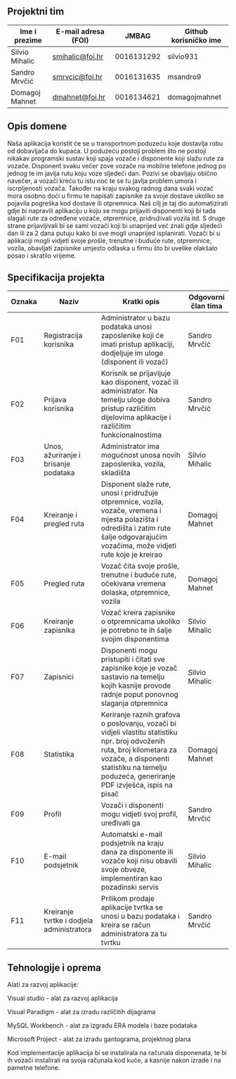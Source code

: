 ## Projektni tim

Ime i prezime | E-mail adresa (FOI) | JMBAG | Github korisničko ime
------------  | ------------------- | ----- | ---------------------
Silvio Mihalic | smihalic@foi.hr | 0016131292 | silvio931
Sandro Mrvčić | smrvcic@foi.hr | 0016131635 | msandro9
Domagoj Mahnet | dmahnet@foi.hr | 0016134621 | domagojmahnet

## Opis domene
Naša aplikacija koristit će se u transportnom poduzeću koje dostavlja robu od dobavljača do kupaca. U poduzeću postoji problem što ne postoji nikakav programski sustav koji spaja vozače i disponente koji slažu rute za vozače. Disponent svaku večer zove vozače na mobilne telefone jednog po jednog te im javlja rutu koju voze sljedeći dan. Pozivi se obavljaju obično navečer, a vozači kreću tu istu noć te se tu javlja problem umora i iscrpljenosti vozača. Također na kraju svakog radnog dana svaki vozač mora osobno doći u firmu te napisati zapisnike za svoje dostave ukoliko se pojavila pogreška kod dostave ili otpremnica. Naš cilj je taj dio automatizirati gdje bi napravili aplikaciju u koju se mogu prijaviti disponenti koji bi tada slagali rute za određene vozače, otpremnice, pridruživali vozila itd. S druge strane prijavljivali bi se sami vozači koji bi unaprijed već znali gdje sljedeći dan ili za 2 dana putuju kako bi sve mogli unaprijed isplanirati. Vozači bi u aplikaciji mogli vidjeti svoje prošle, trenutne i buduće rute, otpremnice, vozila, obavljati zapisnike umjesto odlaska u firmu što bi uvelike olakšalo posao i skratilo vrijeme.

## Specifikacija projekta
Oznaka | Naziv | Kratki opis | Odgovorni član tima
------ | ----- | ----------- | -------------------
F01 | Registracija korisnika | Administrator u bazu podataka unosi zaposlenike koji će imati pristup aplikaciji, dodjeljuje im uloge (disponent ili vozač) | Sandro Mrvčić
F02 | Prijava korisnika  | Korisnik se prijavljuje kao disponent, vozač ili administrator. Na temelju uloge dobiva pristup različitim dijelovima aplikacije i različitim funkcionalnostima| Sandro Mrvčić
F03 | Unos, ažuriranje i brisanje podataka | Administrator ima mogućnost unosa novih zaposlenika, vozila, skladišta | Silvio Mihalic
F04 | Kreiranje i pregled ruta | Disponent slaže rute, unosi i pridružuje otpremnice, vozila, vozače, vremena i mjesta polazišta i odredišta i zatim rute šalje odgovarajućim vozačima, može vidjeti rute koje je kreirao  | Domagoj Mahnet
F05 | Pregled ruta | Vozač čita svoje prošle, trenutne i buduće rute, očekivana vremena dolaska, otpremnice, vozila | Domagoj Mahnet
F06 | Kreiranje zapisnika | Vozač kreira zapisnike o otpremnicama ukoliko je potrebno te ih šalje svojim disponentima | Silvio Mihalic
F07 | Zapisnici | Disponenti mogu pristupiti i čitati sve zapisnike koje je vozač sastavio na temelju kojih kasnije provode radnje poput ponovnog slaganja otpremnica | Silvio Mihalic
F08 | Statistika | Keriranje raznih grafova o poslovanju, vozači bi vidjeli vlastitu statistiku npr. broj odvoženih ruta, broj kilometara za vozače, a disponenti statistiku na temelju poduzeća, generiranje PDF izvješća, ispis na pisač | Domagoj Mahnet
F09 | Profil | Vozači i disponenti mogu vidjeti svoj profil, uređivati ga | Sandro Mrvčić
F10 | E-mail podsjetnik | Automatski e-mail podsjetnik na kraju dana za disponente ili vozače koji nisu obavili svoje obveze, implementiran kao pozadinski servis | Silvio Mihalic
F11 | Kreiranje tvrtke i dodjela administratora | Prilikom prodaje aplikacije tvrtka se unosi u bazu podataka i kreira se račun administratora za tu tvrtku | Sandro Mrvčić




## Tehnologije i oprema
Alati za razvoj aplikacije:

Visual studio - alat za razvoj aplikacija

Visual Paradigm - alat za izradu različitih dijagrama

MySQL Workbench - alat za izgradu ERA modela i baze podataka

Microsoft Project - alat za izradu gantograma, projektnog plana

Kod implementacije aplikacija bi se instalirala na računala disponenata, te bi ih vozači instalirali na svoja računala kod kuće, a kasnije nakon izrade i na pametne telefone.
